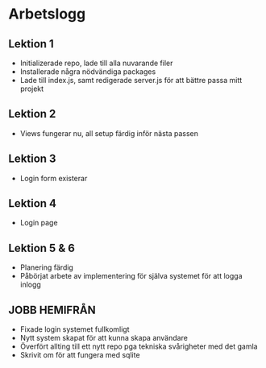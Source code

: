 # Arbetslogg

## Lektion 1
- Initializerade repo, lade till alla nuvarande filer
- Installerade några nödvändiga packages
- Lade till index.js, samt redigerade server.js för att bättre passa mitt projekt

## Lektion 2
- Views fungerar nu, all setup färdig inför nästa passen

## Lektion 3
- Login form existerar

## Lektion 4
- Login page

## Lektion 5 & 6
- Planering färdig
- Påbörjat arbete av implementering för själva systemet för att logga inlogg

## JOBB HEMIFRÅN
- Fixade login systemet fullkomligt
- Nytt system skapat för att kunna skapa användare
- Överfört allting till ett nytt repo pga tekniska svårigheter med det gamla
- Skrivit om för att fungera med sqlite